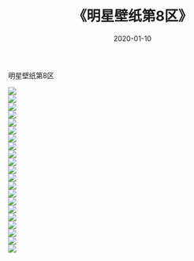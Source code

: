 ﻿---
layout: post
title:  《明星壁纸第8区》
date:   2020-01-10
img: http://pic.660000.xyz/1:/壁纸/明星壁纸/000-8.jpg
categories: [美女, 清纯, 唯美]
---

明星壁纸第8区

  ![](http://pic.660000.xyz/1:/壁纸/明星壁纸/168.jpg) <br> ![](http://pic.660000.xyz/1:/壁纸/明星壁纸/169.jpg) <br> ![](http://pic.660000.xyz/1:/壁纸/明星壁纸/170.jpg) <br> ![](http://pic.660000.xyz/1:/壁纸/明星壁纸/171.jpg) <br> ![](http://pic.660000.xyz/1:/壁纸/明星壁纸/172.bmp) <br> ![](http://pic.660000.xyz/1:/壁纸/明星壁纸/173.jpg) <br> ![](http://pic.660000.xyz/1:/壁纸/明星壁纸/174.jpg) <br> ![](http://pic.660000.xyz/1:/壁纸/明星壁纸/175.jpg) <br> ![](http://pic.660000.xyz/1:/壁纸/明星壁纸/176.jpg) <br> ![](http://pic.660000.xyz/1:/壁纸/明星壁纸/177.jpg) <br> ![](http://pic.660000.xyz/1:/壁纸/明星壁纸/178.jpg) <br> ![](http://pic.660000.xyz/1:/壁纸/明星壁纸/179.jpg) <br> ![](http://pic.660000.xyz/1:/壁纸/明星壁纸/180.jpg) <br> ![](http://pic.660000.xyz/1:/壁纸/明星壁纸/181.jpg) <br> ![](http://pic.660000.xyz/1:/壁纸/明星壁纸/182.jpg) <br> ![](http://pic.660000.xyz/1:/壁纸/明星壁纸/183.jpg) <br> ![](http://pic.660000.xyz/1:/壁纸/明星壁纸/184.jpg) <br> ![](http://pic.660000.xyz/1:/壁纸/明星壁纸/185.jpg) <br> ![](http://pic.660000.xyz/1:/壁纸/明星壁纸/186.jpg) <br> ![](http://pic.660000.xyz/1:/壁纸/明星壁纸/187.jpg) <br> ![](http://pic.660000.xyz/1:/壁纸/明星壁纸/188.jpg) <br>